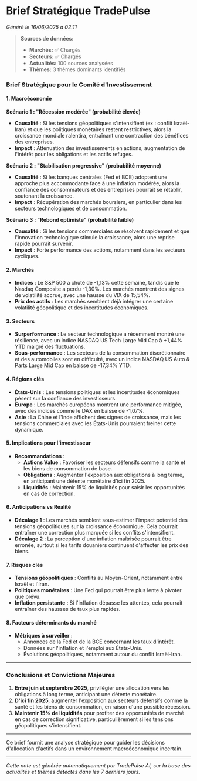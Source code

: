# Brief Stratégique TradePulse

*Généré le 16/06/2025 à 02:11*

> **Sources de données:**
> - **Marchés:** ✅ Chargés
> - **Secteurs:** ✅ Chargés
> - **Actualités:** 100 sources analysées
> - **Thèmes:** 3 thèmes dominants identifiés

### Brief Stratégique pour le Comité d'Investissement

#### 1. **Macroéconomie**

**Scénario 1 : "Récession modérée" (probabilité élevée)**
- **Causalité** : Si les tensions géopolitiques s'intensifient (ex : conflit Israël-Iran) et que les politiques monétaires restent restrictives, alors la croissance mondiale ralentira, entraînant une contraction des bénéfices des entreprises.
- **Impact** : Atténuation des investissements en actions, augmentation de l'intérêt pour les obligations et les actifs refuges.

**Scénario 2 : "Stabilisation progressive" (probabilité moyenne)**
- **Causalité** : Si les banques centrales (Fed et BCE) adoptent une approche plus accommodante face à une inflation modérée, alors la confiance des consommateurs et des entreprises pourrait se rétablir, soutenant la croissance.
- **Impact** : Récupération des marchés boursiers, en particulier dans les secteurs technologiques et de consommation.

**Scénario 3 : "Rebond optimiste" (probabilité faible)**
- **Causalité** : Si les tensions commerciales se résolvent rapidement et que l'innovation technologique stimule la croissance, alors une reprise rapide pourrait survenir.
- **Impact** : Forte performance des actions, notamment dans les secteurs cycliques.

#### 2. **Marchés**
- **Indices** : Le S&P 500 a chuté de -1,13% cette semaine, tandis que le Nasdaq Composite a perdu -1,30%. Les marchés montrent des signes de volatilité accrue, avec une hausse du VIX de 15,54%.
- **Prix des actifs** : Les marchés semblent déjà intégrer une certaine volatilité géopolitique et des incertitudes économiques.

#### 3. **Secteurs**
- **Surperformance** : Le secteur technologique a récemment montré une résilience, avec un indice NASDAQ US Tech Large Mid Cap à +1,44% YTD malgré des fluctuations.
- **Sous-performance** : Les secteurs de la consommation discrétionnaire et des automobiles sont en difficulté, avec un indice NASDAQ US Auto & Parts Large Mid Cap en baisse de -17,34% YTD.

#### 4. **Régions clés**
- **États-Unis** : Les tensions politiques et les incertitudes économiques pèsent sur la confiance des investisseurs.
- **Europe** : Les marchés européens montrent une performance mitigée, avec des indices comme le DAX en baisse de -1,07%.
- **Asie** : La Chine et l'Inde affichent des signes de croissance, mais les tensions commerciales avec les États-Unis pourraient freiner cette dynamique.

#### 5. **Implications pour l'investisseur**
- **Recommandations** :
  - **Actions Value** : Favoriser les secteurs défensifs comme la santé et les biens de consommation de base.
  - **Obligations** : Augmenter l'exposition aux obligations à long terme, en anticipant une détente monétaire d'ici fin 2025.
  - **Liquidités** : Maintenir 15% de liquidités pour saisir les opportunités en cas de correction.

#### 6. **Anticipations vs Réalité**
- **Décalage 1** : Les marchés semblent sous-estimer l'impact potentiel des tensions géopolitiques sur la croissance économique. Cela pourrait entraîner une correction plus marquée si les conflits s'intensifient.
- **Décalage 2** : La perception d'une inflation maîtrisée pourrait être erronée, surtout si les tarifs douaniers continuent d'affecter les prix des biens.

#### 7. **Risques clés**
- **Tensions géopolitiques** : Conflits au Moyen-Orient, notamment entre Israël et l'Iran.
- **Politiques monétaires** : Une Fed qui pourrait être plus lente à pivoter que prévu.
- **Inflation persistante** : Si l'inflation dépasse les attentes, cela pourrait entraîner des hausses de taux plus rapides.

#### 8. **Facteurs déterminants du marché**
- **Métriques à surveiller** : 
  - Annonces de la Fed et de la BCE concernant les taux d'intérêt.
  - Données sur l'inflation et l'emploi aux États-Unis.
  - Évolutions géopolitiques, notamment autour du conflit Israël-Iran.

---

### Conclusions et Convictions Majeures
1. **Entre juin et septembre 2025**, privilégier une allocation vers les obligations à long terme, anticipant une détente monétaire.
2. **D'ici fin 2025**, augmenter l'exposition aux secteurs défensifs comme la santé et les biens de consommation, en raison d'une possible récession.
3. **Maintenir 15% de liquidités** pour profiter des opportunités de marché en cas de correction significative, particulièrement si les tensions géopolitiques s'intensifient.

--- 

Ce brief fournit une analyse stratégique pour guider les décisions d'allocation d'actifs dans un environnement macroéconomique incertain.

---

*Cette note est générée automatiquement par TradePulse AI, sur la base des actualités et thèmes détectés dans les 7 derniers jours.*
